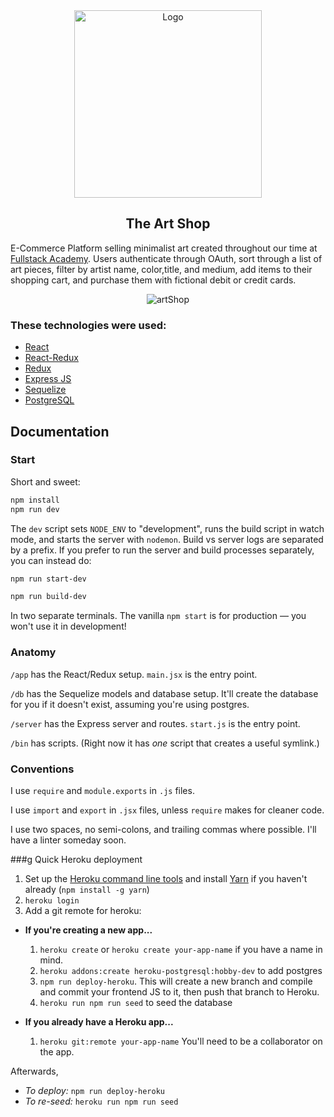 <div align="center">
  <img alt="Logo" src="https://user-images.githubusercontent.com/20652426/83822564-66078080-a69f-11ea-838c-0b5164a85631.png" width="300" />
</div>

<h2 align="center">
  The Art Shop
</h2>

E-Commerce Platform selling minimalist art created throughout our time at [Fullstack Academy](https://www.fullstackacademy.com/). Users authenticate through OAuth, sort through a list of art pieces, filter by artist name, color,title, and medium, add items to their shopping cart, and purchase them with fictional debit or credit cards. 


<div align="center">
  <img alt="artShop" src="https://user-images.githubusercontent.com/20652426/83822518-44a69480-a69f-11ea-8620-e640acc091b7.png"/>
</div>

<h3 marginTop="20px">
These technologies were used:
</h3>

- [React](https://reactjs.org/)
- [React-Redux](https://react-redux.js.org/)
- [Redux](https://redux.js.org/)
- [Express JS](https://expressjs.com/)
- [Sequelize](https://sequelize.org/)
- [PostgreSQL](https://www.postgresql.org/)

## Documentation

### Start

Short and sweet:

```sh
npm install
npm run dev
```

The `dev` script sets `NODE_ENV` to "development", runs the build script in watch mode, and
starts the server with `nodemon`. Build vs server logs are separated by a prefix. If you prefer
to run the server and build processes separately, you can instead do:

```sh
npm run start-dev
```

```sh
npm run build-dev
```

In two separate terminals. The vanilla `npm start` is for production — you won't use it in development!

### Anatomy

`/app` has the React/Redux setup. `main.jsx` is the entry point.

`/db` has the Sequelize models and database setup. It'll create the database for you if it doesn't exist,
assuming you're using postgres.

`/server` has the Express server and routes. `start.js` is the entry point.

`/bin` has scripts. (Right now it has *one* script that creates a useful symlink.)

### Conventions

I use `require` and `module.exports` in `.js` files.

I use `import` and `export` in `.jsx` files, unless `require` makes for cleaner code.

I use two spaces, no semi-colons, and trailing commas where possible. I'll
have a linter someday soon.

###g Quick Heroku deployment

1. Set up the [Heroku command line tools](https://devcenter.heroku.com/articles/heroku-cli) and install [Yarn](https://yarnpkg.com/en/) if you haven't already (`npm install -g yarn`)
2. `heroku login`
3. Add a git remote for heroku:
  - **If you're creating a new app...**
    1. `heroku create` or `heroku create your-app-name` if you have a name in mind.
    2. `heroku addons:create heroku-postgresql:hobby-dev` to add postgres
    3. `npm run deploy-heroku`. This will create a new branch and compile and commit your frontend JS to it, then push that branch to Heroku.
    4. `heroku run npm run seed` to seed the database

  - **If you already have a Heroku app...**
    1.  `heroku git:remote your-app-name` You'll need to be a collaborator on the app.

Afterwards,
  - *To deploy:* `npm run deploy-heroku`
  - *To re-seed:* `heroku run npm run seed`

